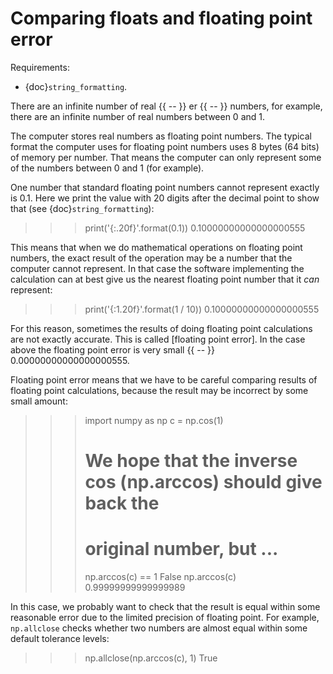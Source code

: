 # Comparing floats and floating point error

Requirements:

- {doc}`string_formatting`.

There are an infinite number of real {{ -- }} er {{ -- }} numbers, for example, there
are an infinite number of real numbers between 0 and 1.

The computer stores real numbers as floating point numbers. The typical format
the computer uses for floating point numbers uses 8 bytes (64 bits) of memory
per number. That means the computer can only represent some of the numbers
between 0 and 1 (for example).

One number that standard floating point numbers cannot represent exactly is
0.1. Here we print the value with 20 digits after the decimal point to show
that (see {doc}`string_formatting`):

>>> print('{:.20f}'.format(0.1))
0.10000000000000000555

This means that when we do mathematical operations on floating point numbers,
the exact result of the operation may be a number that the computer cannot
represent. In that case the software implementing the calculation can at best
give us the nearest floating point number that it *can* represent:

>>> print('{:1.20f}'.format(1 / 10))
0.10000000000000000555

For this reason, sometimes the results of doing floating point calculations
are not exactly accurate. This is called [floating point error].  In the case
above the floating point error is very small {{ -- }} 0.00000000000000000555.

Floating point error means that we have to be careful comparing results of
floating point calculations, because the result may be incorrect by some small
amount:

>>> import numpy as np
>>> c = np.cos(1)
>>> # We hope that the inverse cos (np.arccos) should give back the
>>> # original number, but ...
>>> np.arccos(c) == 1
False
>>> np.arccos(c)
0.99999999999999989

In this case, we probably want to check that the result is equal within some
reasonable error due to the limited precision of floating point.  For example,
`np.allclose` checks whether two numbers are almost equal within some
default tolerance levels:

>>> np.allclose(np.arccos(c), 1)
True
